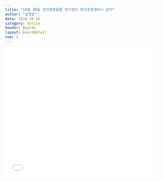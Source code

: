 ```yaml
---
title: "10월 30일 인간로봇융합 연구센터 연사초청세미나 공지"
author: "김영호"
date: 2024-10-26
category: notice
header: Boards
layout: boarddetail
num: 3
---
```


<embed type="application/pdf" src="/assets/img/Notice/10_30/20241030_HRCRC_Seminar.pdf" style="width: 100%;aspect-ratio: 1.2;">

